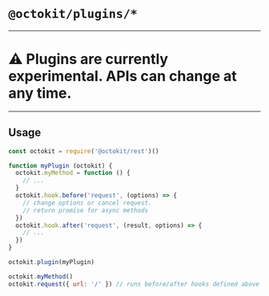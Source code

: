 # `@octokit/plugins/*`

---

# ⚠️ Plugins are currently experimental. APIs can change at any time.

---

## Usage

```js
const octokit = require('@octokit/rest')()

function myPlugin (octokit) {
  octokit.myMethod = function () {
    // ...
  }
  octokit.hook.before('request', (options) => {
    // change options or cancel request.
    // return promise for async methods
  })
  octokit.hook.after('request', (result, options) => {
    // ...
  })
}

octokit.plugin(myPlugin)

octokit.myMethod()
octokit.request({ url: '/' }) // runs before/after hooks defined above
```
